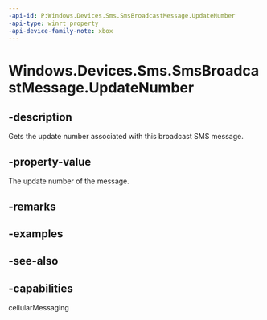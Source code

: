 ```yaml
---
-api-id: P:Windows.Devices.Sms.SmsBroadcastMessage.UpdateNumber
-api-type: winrt property
-api-device-family-note: xbox
---
```


<!-- Property syntax
public int UpdateNumber { get; }
-->

# Windows.Devices.Sms.SmsBroadcastMessage.UpdateNumber

## -description
Gets the update number associated with this broadcast SMS message.

## -property-value
The update number of the message.

## -remarks

## -examples

## -see-also


## -capabilities
cellularMessaging
